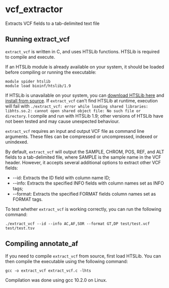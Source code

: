 # vcf_extractor
Extracts VCF fields to a tab-delimited text file

## Running extract_vcf

```extract_vcf``` is written in C, and uses HTSLib functions. HTSLib is required to compile and execute.

If an HTSLib module is already available on your system, it should be loaded before compiling or running the executable:

```
module spider htslib
module load bioinf/htslib/1.9
```

If HTSLib is unavailable on your system, you can [download HTSLib here](https://www.htslib.org/download/) and [install from source](https://github.com/samtools/htslib/blob/develop/INSTALL). If ```extract_vcf``` can't find HTSLib at runtime, execution will fail with ```./extract_vcf: error while loading shared libraries: libhts.so.2: cannot open shared object file: No such file or directory```. I compile and run with HTSLib 1.9; other versions of HTSLib have not been tested and may cause unexpected behaviour.

```extract_vcf``` requires an input and output VCF file as command line arguments. These files can be compressed or uncompressed, indexed or unindexed.

By default, ```extract_vcf``` will output the SAMPLE, CHROM, POS, REF, and ALT fields to a tab-delimited file, where SAMPLE is the sample name in the VCF header. However, it accepts several additional options to extract other VCF fields:
* --id: Extracts the ID field with column name ID;
* --info: Extracts the specified INFO fields with column names set as INFO tags;
* --format: Extracts the specified FORMAT fields column names set as FORMAT tags.  

To test whether ```extract_vcf``` is working correctly, you can run the following command:

```
./extract_vcf --id --info AC,AF,SOR --format GT,DP test/test.vcf test/test.tsv
```

## Compiling annotate_af

If you need to compile ```extract_vcf``` from source, first load HTSLib. You can then compile the executable using the following command:

```gcc -o extract_vcf extract_vcf.c -lhts```

Compilation was done using gcc 10.2.0 on Linux.
